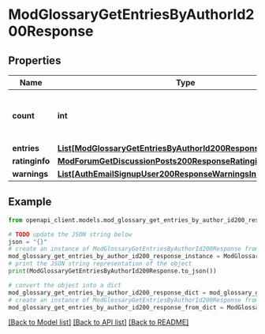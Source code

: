 # ModGlossaryGetEntriesByAuthorId200Response


## Properties

Name | Type | Description | Notes
------------ | ------------- | ------------- | -------------
**count** | **int** | The total number of records matching the request. | 
**entries** | [**List[ModGlossaryGetEntriesByAuthorId200ResponseEntriesInner]**](ModGlossaryGetEntriesByAuthorId200ResponseEntriesInner.md) |  | 
**ratinginfo** | [**ModForumGetDiscussionPosts200ResponseRatinginfo**](ModForumGetDiscussionPosts200ResponseRatinginfo.md) |  | [optional] 
**warnings** | [**List[AuthEmailSignupUser200ResponseWarningsInner]**](AuthEmailSignupUser200ResponseWarningsInner.md) |  | [optional] 

## Example

```python
from openapi_client.models.mod_glossary_get_entries_by_author_id200_response import ModGlossaryGetEntriesByAuthorId200Response

# TODO update the JSON string below
json = "{}"
# create an instance of ModGlossaryGetEntriesByAuthorId200Response from a JSON string
mod_glossary_get_entries_by_author_id200_response_instance = ModGlossaryGetEntriesByAuthorId200Response.from_json(json)
# print the JSON string representation of the object
print(ModGlossaryGetEntriesByAuthorId200Response.to_json())

# convert the object into a dict
mod_glossary_get_entries_by_author_id200_response_dict = mod_glossary_get_entries_by_author_id200_response_instance.to_dict()
# create an instance of ModGlossaryGetEntriesByAuthorId200Response from a dict
mod_glossary_get_entries_by_author_id200_response_from_dict = ModGlossaryGetEntriesByAuthorId200Response.from_dict(mod_glossary_get_entries_by_author_id200_response_dict)
```
[[Back to Model list]](../README.md#documentation-for-models) [[Back to API list]](../README.md#documentation-for-api-endpoints) [[Back to README]](../README.md)


